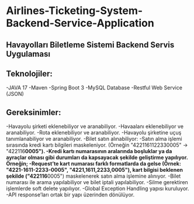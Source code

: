 # Airlines-Ticketing-System-Backend-Service-Application

## Havayolları Biletleme Sistemi Backend Servis Uygulaması
## Teknolojiler:

-JAVA 17
-Maven
-Spring Boot 3
-MySQL Database
-Restful Web Service (JSON)
## Gereksinimler:

-Havayolu şirketi eklenebiliyor ve aranabiliyor.
-Havaalanı eklenebiliyor ve aranabiliyor.
-Rota eklenebiliyor ve aranabiliyor.
-Havayolu şirketine uçuş tanımlanabiliyor ve aranabiliyor.
-Bilet satın alınabiliyor:
  -Satın alma işlemi sırasında kredi kartı bilgileri maskeleniyor. (Örneğin "4221161122330005" -> "422116******0005").
  -Kredi kartı numarasının aralarında boşluklar ya da ayraçlar olması gibi durumları da kapsayacak şekilde geliştirme yapılıyor. Örneğin; 
  -Request’te kart numarası farklı formatlarda da gelse (Örnek: "4221-1611-2233-0005", "4221,1611,2233,0005"), kart bilgisi beklenen şekilde ("422116******0005") maskelenerek satın alma işlemine alınıyor.
-Bilet numarası ile arama yapılabiliyor ve bilet iptali yapılabiliyor.
-Silme gerektiren işlemlerde soft delete yapılıyor.
-Global Exception Handling yapısı kuruluyor.
-API response’ları ortak bir yapı üzerinden dönülüyor.

